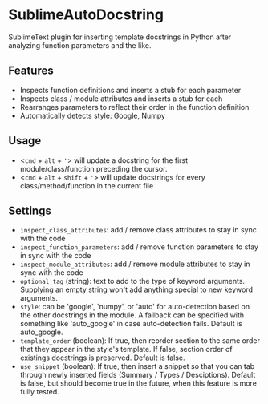SublimeAutoDocstring
====================

SublimeText plugin for inserting template docstrings in Python after analyzing
function parameters and the like.

Features
--------

  - Inspects function definitions and inserts a stub for each parameter
  - Inspects class / module attributes and inserts a stub for each
  - Rearranges parameters to reflect their order in the function definition
  - Automatically detects style: Google, Numpy

Usage
-----

  - <`cmd` + `alt` + `'`> will update a docstring for the first module/class/function preceding the cursor.
  - <`cmd` + `alt` + `shift` + `'`> will update docstrings for every class/method/function in the current file

Settings
--------

  - `inspect_class_attributes`: add / remove class attributes to stay in sync with the code
  - `inspect_function_parameters`: add / remove function parameters to stay in sync with the code
  - `inspect_module_attributes`: add / remove module attributes to stay in sync with the code
  - `optional_tag` (string): text to add to the type of keyword arguments. Supplying an empty string won't add anything special to new keyword arguments.
  - `style`: can be 'google', 'numpy', or 'auto' for auto-detection based on the other docstrings in the module. A fallback can be specified with something like 'auto_google' in case auto-detection fails. Default is auto_google.
  - `template_order` (boolean): If true, then reorder section to the same order that they appear in the style's template. If false, section order of existings docstrings is preserved. Default is false.
  - `use_snippet` (boolean): If true, then insert a snippet so that you can
  tab through newly inserted fields (Summary / Types / Desciptions). Default
  is false, but should become true in the future, when this feature is more
  fully tested.
